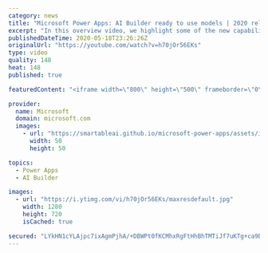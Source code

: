 ```yaml
---
category: news
title: "Microsoft Power Apps: AI Builder ready to use models | 2020 release wave 1 overview"
excerpt: "In this overview video, we highlight some of the new capabilities included in the latest update to Microsoft Power Apps, AI Builder ready to use models.     Here are the capabilities covered:   • Entity extraction helps you by identifying and extracting people, dates, places, locations, etc. from text"
publishedDateTime: 2020-05-18T23:26:26Z
originalUrl: "https://youtube.com/watch?v=h70jOr56EKs"
type: video
quality: 148
heat: 148
published: true

featuredContent: "<iframe width=\"800\" height=\"500\" frameborder=\"0\" src=\"https://www.youtube.com/embed/h70jOr56EKs\" allow=\"accelerometer; autoplay; encrypted-media; gyroscope; picture-in-picture\" allowfullscreen></iframe>"

provider:
  name: Microsoft
  domain: microsoft.com
  images:
    - url: "https://smartableai.github.io/microsoft-power-apps/assets/images/organizations/microsoft.com-50x50.jpg"
      width: 50
      height: 50

topics:
  - Power Apps
  - AI Builder

images:
  - url: "https://i.ytimg.com/vi/h70jOr56EKs/maxresdefault.jpg"
    width: 1280
    height: 720
    isCached: true

secured: "LYkHN1cYLAjpc7ixAgmPjhA/+DBWPt0fKCMhxRgFtHhBhTMTiJf7uKTg+ca9BvB5PHUovjKipwD9K/+3Sa8TSNvnVVv49/c+82KgtU1aRmUJ+2qqXCu+JJlunCWMyCJGbSE4Z/ZLAMp8uQvA+J5D4rCoLz6Rht6uoCEaS1lE9QbFT0aQEXuVKeOulK7ddQ3k6tHS0dxoVWjILO4hWiUeFLvEj93FeNaDo80dRV8svQpv79L4MbR5HKqizU3w9wcMEbAyEL54PF8sfDrVDp49SZsSjvact0Ptw0whx7p38+4+qMJt05ZGso7err7DRd87UJVhvFKC+HHQylCu827a7DzE4llm1bpKhvsk+IXqj1s3QlvPRmb5D7g6T/gJ+N3zJjWRwvp5pv/1mKP42T021epbe9HkPYOtNoFgpQ9EDEj5tABynKmAvX2tuHN/S0VT;ZFg5JsJEOURxD+HuNNO7+Q=="
---
```


